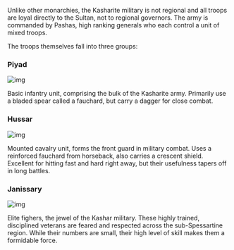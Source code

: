 Unlike other monarchies, the Kasharite military is not regional and all troops are loyal directly to the Sultan, not to regional governors. The army is commanded by Pashas, high ranking generals who each control a unit of mixed troops.

The troops themselves fall into three groups:

### Piyad

![img](_assets/locations/kashar/piyad.png)

Basic infantry unit, comprising the bulk of the Kasharite army. Primarily use a bladed spear called a fauchard, but carry a dagger for close combat.

### Hussar

![img](_assets/locations/kashar/hussar.png)

Mounted cavalry unit, forms the front guard in military combat. Uses a reinforced fauchard from horseback, also carries a crescent shield. Excellent for hitting fast and hard right away, but their usefulness tapers off in long battles.

### Janissary

![img](_assets/locations/kashar/janissary.png)

Elite fighers, the jewel of the Kashar military. These highly trained, disciplined veterans are feared and respected across the sub-Spessartine region. While their numbers are small, their high level of skill makes them a formidable force.